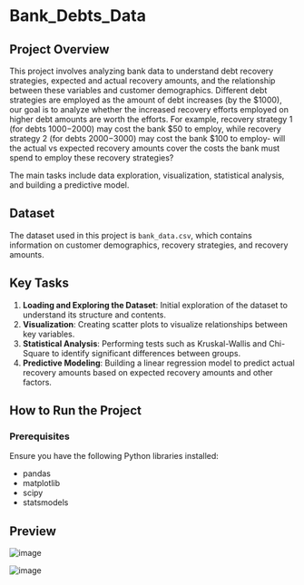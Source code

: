 # Bank_Debts_Data


## Project Overview

This project involves analyzing bank data to understand debt recovery strategies, expected and actual recovery amounts, and the relationship between these variables and customer demographics. Different debt strategies are employed as the amount of debt increases (by the $1000), our goal is to analyze whether the increased recovery efforts employed on higher debt amounts are worth the efforts. For example, recovery strategy 1 (for debts $1000-$2000) may cost the bank $50 to employ, while recovery strategy 2 (for debts $2000-$3000) may cost the bank $100 to employ- will the actual vs expected recovery amounts cover the costs the bank must spend to employ these recovery strategies?

The main tasks include data exploration, visualization, statistical analysis, and building a predictive model.

## Dataset

The dataset used in this project is `bank_data.csv`, which contains information on customer demographics, recovery strategies, and recovery amounts.

## Key Tasks

1. **Loading and Exploring the Dataset**: Initial exploration of the dataset to understand its structure and contents.
2. **Visualization**: Creating scatter plots to visualize relationships between key variables.
3. **Statistical Analysis**: Performing tests such as Kruskal-Wallis and Chi-Square to identify significant differences between groups.
4. **Predictive Modeling**: Building a linear regression model to predict actual recovery amounts based on expected recovery amounts and other factors.

## How to Run the Project

### Prerequisites

Ensure you have the following Python libraries installed:
- pandas
- matplotlib
- scipy
- statsmodels

## Preview

![image](https://github.com/dimicodes/Bank_Debts_Data/assets/45632694/ebadc4e6-b419-4c08-89b8-dfb01379fdc9)

![image](https://github.com/dimicodes/Bank_Debts_Data/assets/45632694/14f2670e-935b-41cb-b986-9bde893cc82a)



